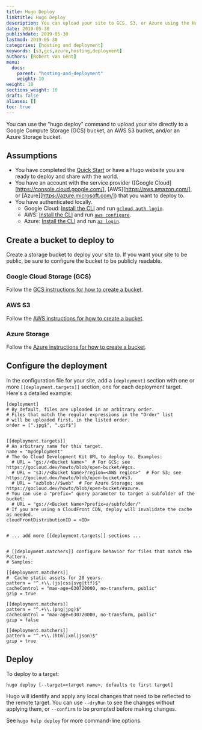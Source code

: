 ```yaml
---
title: Hugo Deploy
linktitle: Hugo Deploy
description: You can upload your site to GCS, S3, or Azure using the Hugo CLI.
date: 2019-05-30
publishdate: 2019-05-30
lastmod: 2019-05-30
categories: [hosting and deployment]
keywords: [s3,gcs,azure,hosting,deployment]
authors: [Robert van Gent]
menu:
  docs:
    parent: "hosting-and-deployment"
    weight: 10
weight: 10
sections_weight: 10
draft: false
aliases: []
toc: true
---
```


You can use the "hugo deploy" command to upload your site directly to a Google Compute Storage (GCS) bucket, an AWS S3 bucket, and/or an Azure Storage bucket.

## Assumptions

* You have completed the [Quick Start][] or have a Hugo website you are ready to deploy and share with the world.
* You have an account with the service provider ([Google Cloud][https://console.cloud.google.com/], [AWS][https://aws.amazon.com/], or [Azure][https://azure.microsoft.com/]) that you want to deploy to.
* You have authenticated locally.
  * Google Cloud: [Install the CLI](https://cloud.google.com/sdk) and run [`gcloud auth login`](https://cloud.google.com/sdk/gcloud/reference/auth/login).
  * AWS: [Install the CLI](https://docs.aws.amazon.com/cli/latest/userguide/cli-chap-install.html) and run [`aws configure`](https://docs.aws.amazon.com/cli/latest/userguide/cli-chap-configure.html).
  * Azure: [Install the CLI](https://docs.microsoft.com/en-us/cli/azure/install-azure-cli) and run [`az login`](https://docs.microsoft.com/en-us/cli/azure/authenticate-azure-cli).

## Create a bucket to deploy to

Create a storage bucket to deploy your site to. If you want your site to be
public, be sure to configure the bucket to be publicly readable.

### Google Cloud Storage (GCS)

Follow the [GCS instructions for how to create a bucket](https://cloud.google.com/storage/docs/creating-buckets).

### AWS S3

Follow the [AWS instructions for how to create a bucket](https://docs.aws.amazon.com/AmazonS3/latest/gsg/CreatingABucket.html).

### Azure Storage

Follow the [Azure instructions for how to create a bucket](https://docs.microsoft.com/en-us/azure/storage/blobs/storage-quickstart-blobs-portal).

## Configure the deployment

In the configuration file for your site, add a `[deployment]` section with one
or more `[[deployment.targets]]` section, one for each deployment target. Here's
a detailed example:

```
[deployment]
# By default, files are uploaded in an arbitrary order.
# Files that match the regular expressions in the "Order" list
# will be uploaded first, in the listed order.
order = [".jpg$", ".gif$"]


[[deployment.targets]]
# An arbitrary name for this target.
name = "mydeployment"
# The Go Cloud Development Kit URL to deploy to. Examples:
  # URL = "gs://<Bucket Name>"  # For GCS; see https://gocloud.dev/howto/blob/open-bucket/#gcs.
  # URL = "s3://<Bucket Name>?region=<AWS region>"  # For S3; see https://gocloud.dev/howto/blob/open-bucket/#s3.
  # URL = "azblob://$web"  # For Azure Storage; see https://gocloud.dev/howto/blob/open-bucket/#azure.
# You can use a "prefix=" query parameter to target a subfolder of the bucket:
  # URL = "gs://<Bucket Name>?prefix=a/subfolder/"
# If you are using a CloudFront CDN, deploy will invalidate the cache as needed.
cloudFrontDistributionID = <ID>


# ... add more [[deployment.targets]] sections ...


# [[deployment.matchers]] configure behavior for files that match the Pattern.
# Samples:

[[deployment.matchers]]
#  Cache static assets for 20 years.
pattern = "^.+\\.(js|css|svg|ttf)$"
cacheControl = "max-age=630720000, no-transform, public"
gzip = true

[[deployment.matchers]]
pattern = "^.+\\.(png|jpg)$"
cacheControl = "max-age=630720000, no-transform, public"
gzip = false

[[deployment.matchers]]
pattern = "^.+\\.(html|xml|json)$"
gzip = true
```

## Deploy

To deploy to a target:
```
hugo deploy [--target=<target name>, defaults to first target]
```

Hugo will identify and apply any local changes that need to be reflected to the
remote target. You can use `--dryRun` to see the changes without applying them,
or `--confirm` to be prompted before making changes.

See `hugo help deploy` for more command-line options.

[Quick Start]: /getting-started/quick-start/
[Google Cloud]: [https://cloud.google.com]
[AWS]: [https://aws.amazon.com]
[Azure]: [https://azure.microsoft.com]

